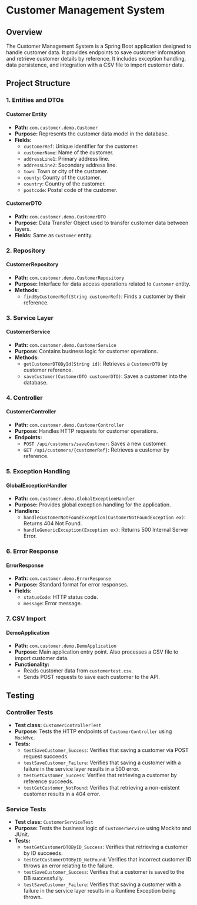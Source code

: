 # Customer Management System

## Overview

The Customer Management System is a Spring Boot application designed to handle customer data. It provides endpoints to save customer information and retrieve customer details by reference. It includes exception handling, data persistence, and integration with a CSV file to import customer data.

## Project Structure

### 1. Entities and DTOs

#### Customer Entity
- **Path:** `com.customer.demo.Customer`
- **Purpose:** Represents the customer data model in the database.
- **Fields:**
  - `customerRef`: Unique identifier for the customer.
  - `customerName`: Name of the customer.
  - `addressLine1`: Primary address line.
  - `addressLine2`: Secondary address line.
  - `town`: Town or city of the customer.
  - `county`: County of the customer.
  - `country`: Country of the customer.
  - `postcode`: Postal code of the customer.

#### CustomerDTO
- **Path:** `com.customer.demo.CustomerDTO`
- **Purpose:** Data Transfer Object used to transfer customer data between layers.
- **Fields:** Same as `Customer` entity.

### 2. Repository

#### CustomerRepository
- **Path:** `com.customer.demo.CustomerRepository`
- **Purpose:** Interface for data access operations related to `Customer` entity.
- **Methods:**
  - `findByCustomerRef(String customerRef)`: Finds a customer by their reference.

### 3. Service Layer

#### CustomerService
- **Path:** `com.customer.demo.CustomerService`
- **Purpose:** Contains business logic for customer operations.
- **Methods:**
  - `getCustomerDTOById(String id)`: Retrieves a `CustomerDTO` by customer reference.
  - `saveCustomer(CustomerDTO customerDTO)`: Saves a customer into the database.

### 4. Controller

#### CustomerController
- **Path:** `com.customer.demo.CustomerController`
- **Purpose:** Handles HTTP requests for customer operations.
- **Endpoints:**
  - `POST /api/customers/saveCustomer`: Saves a new customer.
  - `GET /api/customers/{customerRef}`: Retrieves a customer by reference.

### 5. Exception Handling

#### GlobalExceptionHandler
- **Path:** `com.customer.demo.GlobalExceptionHandler`
- **Purpose:** Provides global exception handling for the application.
- **Handlers:**
  - `handleCustomerNotFoundException(CustomerNotFoundException ex)`: Returns 404 Not Found.
  - `handleGenericException(Exception ex)`: Returns 500 Internal Server Error.

### 6. Error Response

#### ErrorResponse
- **Path:** `com.customer.demo.ErrorResponse`
- **Purpose:** Standard format for error responses.
- **Fields:**
  - `statusCode`: HTTP status code.
  - `message`: Error message.

### 7. CSV Import

#### DemoApplication
- **Path:** `com.customer.demo.DemoApplication`
- **Purpose:** Main application entry point. Also processes a CSV file to import customer data.
- **Functionality:**
  - Reads customer data from `customertest.csv`.
  - Sends POST requests to save each customer to the API.

## Testing

### Controller Tests
- **Test class:** `CustomerControllerTest`
- **Purpose:** Tests the HTTP endpoints of `CustomerController` using `MockMvc`.
- **Tests:**
  - `testSaveCustomer_Success`: Verifies that saving a customer via POST request succeeds.
  - `testSaveCustomer_Failure`: Verifies that saving a customer with a failure in the service layer results in a 500 error.
  - `testGetCustomer_Success`: Verifies that retrieving a customer by reference succeeds.
  - `testGetCustomer_NotFound`: Verifies that retrieving a non-existent customer results in a 404 error.

### Service Tests
- **Test class:** `CustomerServiceTest`
- **Purpose:** Tests the business logic of `CustomerService` using Mockito and JUnit.
- **Tests:**
  - `testGetCustomerDTOByID_Success`: Verifies that retrieving a customer by ID succeeds.
  - `testGetCustomerDTOByID_NotFound`: Verifies that incorrect customer ID throws an error relating to the failure.
  - `testSaveCustomer_Success`: Verifies that a customer is saved to the DB successfully.
  - `testSaveCustomer_Failure`: Verifies that saving a customer with a failure in the service layer results in a Runtime Exception being thrown.
